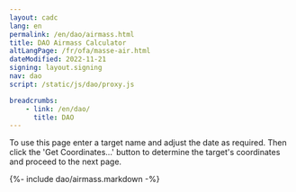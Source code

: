 ```yaml
---
layout: cadc
lang: en
permalink: /en/dao/airmass.html
title: DAO Airmass Calculator
altLangPage: /fr/ofa/masse-air.html
dateModified: 2022-11-21
signing: layout.signing
nav: dao
script: /static/js/dao/proxy.js

breadcrumbs:
    - link: /en/dao/
      title: DAO
---
```

    
<p>To use this page enter a target name and adjust the date as required. Then click the 'Get Coordinates...' button to determine the target's coordinates and proceed to the next page.</p>

{%- include dao/airmass.markdown -%}
